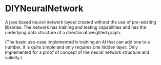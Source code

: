 # DIYNeuralNetwork
A java based neural-network layout created without the use of pre-existing libraries. The network has training and testing capabilities and has the underlying data structure of a directional weighted graph.

(The basic use-case implemented is training an AI that can add one to a number. It is quite simple and only requires one hidden layer. Only implemented for a proof of concept of the neural network structure and validity.)
